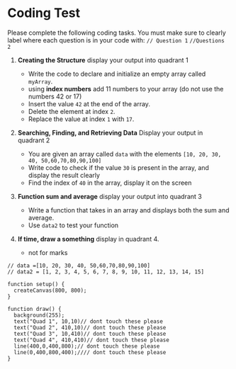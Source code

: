 # Coding Test

Please complete the following coding tasks. You must make sure to clearly label where each question is in your code with: `// Question 1` `//Questions 2`

1. **Creating the Structure** display your output into quadrant 1
   
   - Write the code to declare and initialize an empty array called `myArray`.
   - using **index numbers** add 11 numbers to your array (do not use the numbers 42 or 17) 
   - Insert the value `42` at the end of the array.
   - Delete the element at index `2`.
   - Replace the value at index `1` with `17`.



2. **Searching, Finding, and Retrieving Data** Display your output in quadrant 2

   - You are given an array called `data` with the elements `[10, 20, 30, 40, 50,60,70,80,90,100]`
   - Write code to check if the value `30` is present in the array, and display the result clearly
   - Find the index of `40` in the array, display it on the screen




3. **Function sum and average** display your output into quadrant 3

   - Write a function that takes in an array and displays both the sum and average.
   - Use `data2` to test your function 


4. **If time, draw a something** display in quadrant 4.
    - not for marks

```
// data =[10, 20, 30, 40, 50,60,70,80,90,100]
// data2 = [1, 2, 3, 4, 5, 6, 7, 8, 9, 10, 11, 12, 13, 14, 15]

function setup() {
  createCanvas(800, 800); 
}

function draw() {
  background(255);
  text("Quad 1", 10,10)// dont touch these please
  text("Quad 2", 410,10)// dont touch these please
  text("Quad 3", 10,410)// dont touch these please
  text("Quad 4", 410,410)// dont touch these please
  line(400,0,400,800);// dont touch these please
  line(0,400,800,400);//// dont touch these please
}

```

